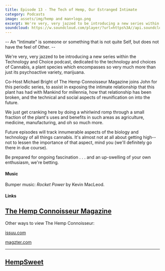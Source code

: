 ```yaml
---
title: Episode 13 - The Tech of Hemp, Our Estranged Intimate
category: Podcasts
image: assets/img/hemp and man+logo.png
excerpt: We're very, very jazzed to be introducing a new series within the Technology and Choice podcast, dedicated to the technology and choices of Cannabis, a plant species which encompasses so very much more than just its psychoactive variety, marijuana.
soundcloud: https://w.soundcloud.com/player/?url=https%3A//api.soundcloud.com/tracks/307650222
---
```


-- An "Intimate" is someone or something that is not quite Self, but does not have the feel of Other. --

We're very, very jazzed to be introducing a new series within the Technology and Choice podcast, dedicated to the technology and choices of Cannabis, a plant species which encompasses so very much more than just its psychoactive variety, marijuana.

Co-Host Michael Bright of The Hemp Connoisseur Magazine joins John for this periodic series, to assist in exposing the intimate relationship that this plant has had with Mankind for millennia, how that relationship has been broken, and the technical and social aspects of reunification on into the future.

We just get cranking here by doing a whirlwind romp through a small fraction of the  plant's uses and benefits in such areas as agriculture, medicine, manufacturing, and oh so much more.

Future episodes will track innumerable aspects of the biology and technology of all things cannabis. It's almost not at all about getting high--not to lessen the importance of that aspect, mind you (we'll definitely go there in due course).

Be prepared for ongoing fascination . . . and an up-swelling of your own enthusiasm, we're betting.

#### Music

Bumper music: *Rocket Power* by Kevin MacLeod.

#### Links

[The Hemp Connoisseur Magazine](https://www.thcmag.com)
--------------

Other ways to view The Hemp Connoisseur:

[issuu.com](http://issuu.com)

[magzter.com](http://www.magzter.com)

-------

[HempSweet](https://hempsweet.net)
------------------
